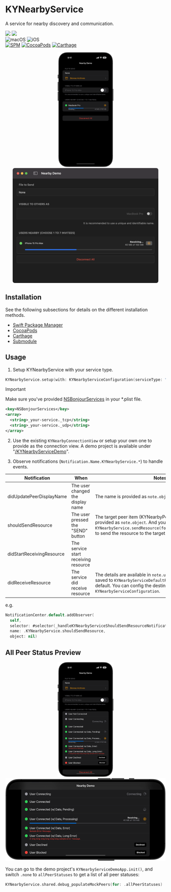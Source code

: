 # KYNearbyService

A service for nearby discovery and communication.

[![](https://img.shields.io/endpoint?url=https%3A%2F%2Fswiftpackageindex.com%2Fapi%2Fpackages%2FKjuly%2FKYNearbyService%2Fbadge%3Ftype%3Dswift-versions)](https://swiftpackageindex.com/Kjuly/KYNearbyService)
[![](https://img.shields.io/endpoint?url=https%3A%2F%2Fswiftpackageindex.com%2Fapi%2Fpackages%2FKjuly%2FKYNearbyService%2Fbadge%3Ftype%3Dplatforms)](https://swiftpackageindex.com/Kjuly/KYNearbyService)  
![macOS][macOS-Badge] ![iOS][iOS-Badge]  
[![SPM][SPM-Badge]][SPM-Link] [![CocoaPods][CocoaPods-Badge]][CocoaPods-Link] [![Carthage][Carthage-Badge]][Carthage-Link]

[macOS-Badge]: https://img.shields.io/badge/macOS-12.0%2B-blue?labelColor=00367A&color=3081D0
[iOS-Badge]: https://img.shields.io/badge/iOS-15.5%2B-blue?labelColor=00367A&color=3081D0

[SPM-Badge]: https://img.shields.io/github/v/tag/Kjuly/KYNearbyService?label=SPM&labelColor=2F4858&color=A8DF8E
[SPM-Link]: https://swiftpackageindex.com/Kjuly/KYNearbyService
[CocoaPods-Badge]: https://img.shields.io/cocoapods/v/KYNearbyService?label=CocoaPods&labelColor=2F4858&color=A8DF8E
[CocoaPods-Link]: https://cocoapods.org/pods/KYNearbyService
[Carthage-Badge]: https://img.shields.io/github/v/tag/Kjuly/KYNearbyService?label=Carthage&labelColor=2F4858&color=A8DF8E
[Carthage-Link]: https://swiftpackageindex.com/Kjuly/KYNearbyService

<div align="center">
<img src="https://raw.githubusercontent.com/Kjuly/preview/main/KYNearbyService/01.png" alt="iPhone Preview" height="360" /> 
<img src="https://raw.githubusercontent.com/Kjuly/preview/main/KYNearbyService/Mac_01.png" alt="Mac Preview" height="360" />
</div>

## Installation

See the following subsections for details on the different installation methods.

- [Swift Package Manager](INSTALLATION.md#swift-package-manager)
- [CocoaPods](INSTALLATION.md#cocoaPods)
- [Carthage](INSTALLATION.md#carthage)
- [Submodule](INSTALLATION.md#submodule)

## Usage

1. Setup KYNearbyService with your service type.

```Swift
KYNearbyService.setup(with: KYNearbyServiceConfiguration(serviceType: "your-service")
```

> [!IMPORTANT]
> Make sure you've provided [NSBonjourServices](https://developer.apple.com/documentation/bundleresources/information_property_list/nsbonjourservices) in your *.plist file.
> 
> ```xml
> <key>NSBonjourServices</key>
> <array>
>   <string>_your-service._tcp</string>
>   <string>_your-service._udp</string>
> </array>
> ```

2. Use the existing `KYNearbyConnectionView` or setup your own one to provide as the connection view. A demo project is available under "[/KYNearbyServiceDemo](KYNearbyServiceDemo)".

3. Observe notifications (`Notification.Name.KYNearbyService.*`) to handle events.

| Notification | When | Notes
| --- | --- | ---
| didUpdatePeerDisplayName | The user changed the display name | The name is provided as `note.object`.
| shouldSendResource      | The user pressed the "SEND" button | The target peer item (KYNearbyPeerModel instance) is provided as `note.object`. And you can use `KYNearbyService.sendResource(for:at:withName:completion:)` to send the resource to the target peer.
| didStartReceivingResource | The service start receiving resource |
| didReceiveResource | The service did receive resource | The details are available in `note.userInfo`. And the file will be saved to `KYNearbyServiceDefaultFolderURL.archives` by default. You can config the destination folder url by `KYNearbyServiceConfiguration`.

e.g.

```Swift
NotificationCenter.default.addObserver(
  self,
  selector: #selector(_handleKYNearbyServiceShouldSendResourceNotification),
  name: .KYNearbyService.shouldSendResource,
  object: nil)
```

## All Peer Status Preview

<div align="center">
<img src="https://raw.githubusercontent.com/Kjuly/preview/main/KYNearbyService/AllPeerStatus.png" alt="iPhone Preview" height="360" /> 
<img src="https://raw.githubusercontent.com/Kjuly/preview/main/KYNearbyService/AllPeerStatusLandscape.png" alt="iPhone Preview" height="260" />
</div>

You can go to the demo project's `KYNearbyServiceDemoApp.init()`, and switch `.none` to `allPeerStatuses` to get a list of all peer statuses:
```swift
KYNearbyService.shared.debug_populateMockPeers(for: .allPeerStatuses)
```



